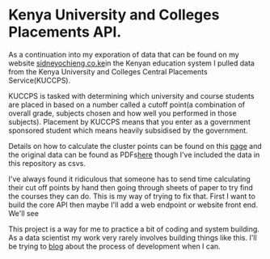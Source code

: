 # Kenya University and Colleges Placements API.
As a continuation into my exporation of data that can be found on my website [sidneyochieng.co.ke](http://sidneyochieng.co.ke/)in the Kenyan education system I pulled data from the Kenya University and Colleges Central Placements Service(KUCCPS).

KUCCPS is tasked with determining which university and course students are placed in based on a number called a cutoff point(a combination of overall grade, subjects chosen and how well you performed in those subjects). Placement by KUCCPS means that you enter as a government sponsored student which means heavily subsidised by the government.

Details on how to calculate the cluster points can be found on this [page](https://www.nabiswa.com/kuccps-admission-list-20162017-cluster-points/) and the original data can be found as PDFs[here](http://schools.kuccps.net/centers_downloads.php) though I've included the data in this repository as csvs.

I've always found it ridiculous that someone has to send time calculating their cut off points by hand then going through sheets of paper to try find the courses they can do. This is my way of trying to fix that. First I want to build the core API then maybe I'll add a web endpoint or website front end. We'll see 

This project is a way for me to practice a bit of coding and system building. As a data scientist my work very rarely involves building things like this. I'll be trying to [blog](http://sidneyochieng.co.ke/) about the process of development when I can.
